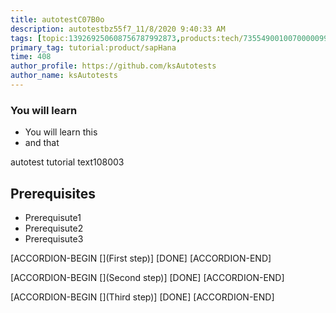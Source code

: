 ```yaml
---
title: autotestC07B0o
description: autotestbz55f7_11/8/2020 9:40:33 AM
tags: [topic:139269250608756787992873,products:tech/73554900100700000996,tutorial:experience/advanced]
primary_tag: tutorial:product/sapHana
time: 408
author_profile: https://github.com/ksAutotests
author_name: ksAutotests
---
```

### You will learn
- You will learn this
- and that

autotest tutorial text108003

## Prerequisites
- Prerequisute1
- Prerequisute2
- Prerequisute3

[ACCORDION-BEGIN [](First step)]
[DONE]
[ACCORDION-END]

[ACCORDION-BEGIN [](Second step)]
[DONE]
[ACCORDION-END]

[ACCORDION-BEGIN [](Third step)]
[DONE]
[ACCORDION-END]

